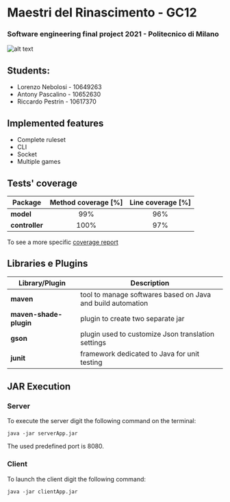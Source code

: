# Maestri del Rinascimento - GC12
### Software engineering final project 2021 - Politecnico di Milano

![alt text](https://github.com/pasca99/ing-sw-2021-pascalino-pestrin-nebolosi/blob/main/attachments/Copertina-Maestri-del-Rinascimento-Logo.jpg)
## Students:
* Lorenzo Nebolosi - 10649263
* Antony Pascalino - 10652630
* Riccardo Pestrin - 10617370

## Implemented features
* Complete ruleset
* CLI
* Socket
* Multiple games 

## Tests' coverage
|Package|Method coverage [%]|Line coverage [%]|
|--------------|:------------:|:-----------------:|
|__model__|99%|96%|
|__controller__|100%|97%|

To see a more specific [coverage report](https://github.com/pasca99/ing-sw-2021-pascalino-pestrin-nebolosi/tree/main/attachments/Coverage_Report)

## Libraries e Plugins
|Library/Plugin|Description|
|--------------|-----------|
|__maven__|tool to manage softwares based on Java and build automation|
|__maven-shade-plugin__|plugin to create two separate jar|
|__gson__|plugin used to customize Json translation settings|
|__junit__|framework dedicated to Java for unit testing|



## JAR Execution
### Server

To execute the server digit the following command on the terminal:

```
java -jar serverApp.jar 
```

The used predefined port is 8080.

### Client

To launch the client digit the following command:

```
java -jar clientApp.jar
```






